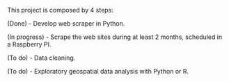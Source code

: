This project is composed by 4 steps:

(Done) - Develop web scraper in Python.

(In progress) - Scrape the web sites during at least 2 months, scheduled in a Raspberry PI.

(To do) - Data cleaning.

(To do) - Exploratory geospatial data analysis with Python or R.
